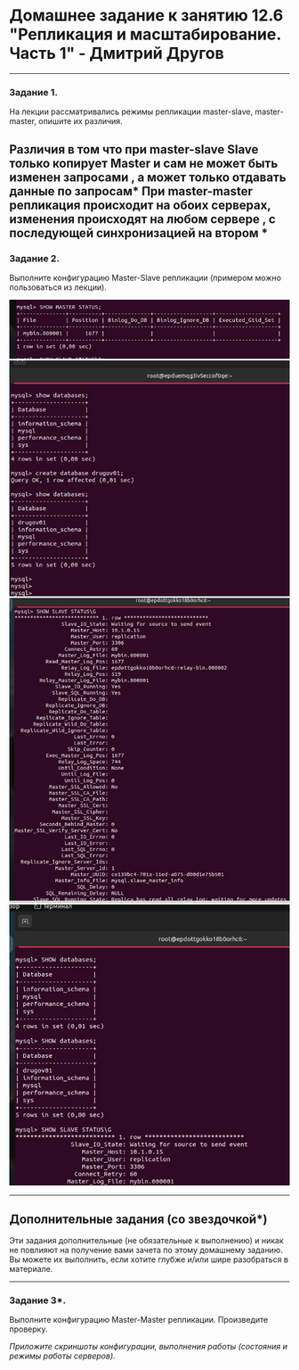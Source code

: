 # Домашнее задание к занятию 12.6 "Репликация и масштабирование. Часть 1" - Дмитрий Другов


---

### Задание 1.

На лекции рассматривались режимы репликации master-slave, master-master, опишите их различия.

Различия в том что при master-slave  Slave только копирует Master и сам не может быть изменен запросами , а может только отдавать данные по запросам*
При master-master репликация происходит на обоих серверах, изменения происходят на любом сервере , с последующей синхронизацией на втором *
---

### Задание 2.

Выполните конфигурацию Master-Slave репликации (примером можно пользоваться из лекции).

![screenshot1](https://github.com/drugovdv/netology_homeworks/blob/main/screenshot/repl-1.jpg)
![screenshot2](https://github.com/drugovdv/netology_homeworks/blob/main/screenshot/repl-1.1.jpg)
![screenshot3](https://github.com/drugovdv/netology_homeworks/blob/main/screenshot/repl-2.jpg)
![screenshot4](https://github.com/drugovdv/netology_homeworks/blob/main/screenshot/repl-2.1.jpg)


---

## Дополнительные задания (со звездочкой*)

Эти задания дополнительные (не обязательные к выполнению) и никак не повлияют на получение вами зачета по этому домашнему заданию. Вы можете их выполнить, если хотите глубже и/или шире разобраться в материале.

---

### Задание 3*. 

Выполните конфигурацию Master-Master репликации. Произведите проверку.

*Приложите скриншоты конфигурации, выполнения работы (состояния и режимы работы серверов).*

